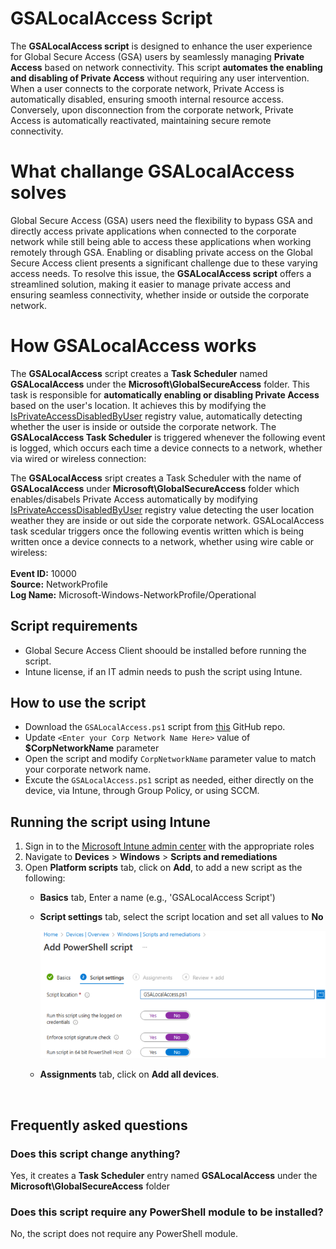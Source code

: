 # GSALocalAccess Script
The **GSALocalAccess script** is designed to enhance the user experience for Global Secure Access (GSA) users by seamlessly managing **Private Access** based on network connectivity. This script **automates the enabling and disabling of Private Access** without requiring any user intervention. When a user connects to the corporate network, Private Access is automatically disabled, ensuring smooth internal resource access. Conversely, upon disconnection from the corporate network, Private Access is automatically reactivated, maintaining secure remote connectivity.

# What challange GSALocalAccess solves
Global Secure Access (GSA) users need the flexibility to bypass GSA and directly access private applications when connected to the corporate network while still being able to access these applications when working remotely through GSA. Enabling or disabling private access on the Global Secure Access client presents a significant challenge due to these varying access needs. To resolve this issue, the **GSALocalAccess script** offers a streamlined solution, making it easier to manage private access and ensuring seamless connectivity, whether inside or outside the corporate network.

# How GSALocalAccess works
The **GSALocalAccess** script creates a **Task Scheduler** named **GSALocalAccess** under the **Microsoft\GlobalSecureAccess** folder. This task is responsible for **automatically enabling or disabling Private Access** based on the user's location.
It achieves this by modifying the [IsPrivateAccessDisabledByUser](https://learn.microsoft.com/en-us/entra/global-secure-access/how-to-install-windows-client#disable-or-enable-private-access-on-the-client) registry value, automatically detecting whether the user is inside or outside the corporate network. The **GSALocalAccess Task Scheduler** is triggered whenever the following event is logged, which occurs each time a device connects to a network, whether via wired or wireless connection:

The <b>GSALocalAccess</b> sript creates a Task Scheduler with the name of <b>GSALocalAccess</b> under <b>Microsoft\GlobalSecureAccess</b> folder which enables/disabels Private Access automatically by modifying [IsPrivateAccessDisabledByUser](https://learn.microsoft.com/en-us/entra/global-secure-access/how-to-install-windows-client#disable-or-enable-private-access-on-the-client) registry value detecting the user location weather they are inside or out side the corporate network. GSALocalAccess task scedular triggers once the following eventis  written which is being written once a device connects to a network, whether using wire cable or wireless:<br><br>
<b>Event ID:</b> 10000<br>
<b>Source:</b> NetworkProfile<br>
<b>Log Name:</b> Microsoft-Windows-NetworkProfile/Operational

## Script requirements
- Global Secure Access Client shoould be installed before running the script.
- Intune license, if an IT admin needs to push the script using Intune.

## How to use the script
- Download the `GSALocalAccess.ps1` script from [this](https://github.com/mzmaili/GSALocalAccess) GitHub repo.
- Update `<Enter your Corp Network Name Here>` value of **$CorpNetworkName** parameter
- Open the script and modify `CorpNetworkName` parameter value to match your corporate network name.
- Excute the `GSALocalAccess.ps1` script as needed, either directly on the device, via Intune, through Group Policy, or using SCCM.

## Running the script using Intune
1.	Sign in to the [Microsoft Intune admin center](https://intune.microsoft.com/) with the appropriate roles
2.	Navigate to **Devices** > **Windows** > **Scripts and remediations**
3. Open **Platform scripts** tab, click on **Add**, to add a new script as the following:
   - **Basics** tab, Enter a name (e.g., 'GSALocalAccess Script')
   - **Script settings** tab, select the script location and set all values to **No**
     
     ![Alt text](/media/Script_settings.png "Script_settings")
     
   - **Assignments** tab, click on **Add all devices**.

<br>

## Frequently asked questions
### Does this script change anything?
Yes, it creates a **Task Scheduler** entry named **GSALocalAccess** under the **Microsoft\GlobalSecureAccess** folder

### Does this script require any PowerShell module to be installed?
No, the script does not require any PowerShell module.

<!--
## Manulaly: Run the script as an administrator
## Using Group Policy:

## User experience

-->
